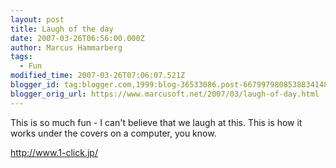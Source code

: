 ```yaml
---
layout: post
title: Laugh of the day
date: 2007-03-26T06:56:00.000Z
author: Marcus Hammarberg
tags:
  - Fun
modified_time: 2007-03-26T07:06:07.521Z
blogger_id: tag:blogger.com,1999:blog-36533086.post-6679979808538834148
blogger_orig_url: https://www.marcusoft.net/2007/03/laugh-of-day.html
---
```


This is so much fun - I can't believe that we laugh at this. This is how
it works under the covers on a computer, you know.

<http://www.1-click.jp/>
